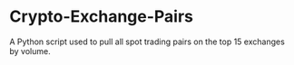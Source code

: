 # Crypto-Exchange-Pairs
A Python script used to pull all spot trading pairs on the top 15 exchanges by volume.
